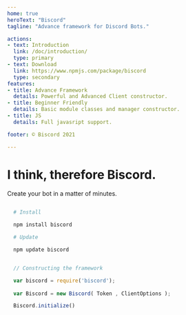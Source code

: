 ```yaml
---
home: true
heroText: "Biscord"
tagline: "Advance framework for Discord Bots."

actions:
- text: Introduction
  link: /doc/introduction/
  type: primary
- text: Download
  link: https://www.npmjs.com/package/biscord
  type: secondary
features:
- title: Advance Framework
  details: Powerful and Advanced Client constructor. 
- title: Beginner Friendly
  details: Basic module classes and manager constructor.
- title: JS 
  details: Full javasript support.

footer: © Biscord 2021

---
```


# I think, therefore Biscord. 

Create your bot in a matter of minutes.

```bash

  # Install

  npm install biscord

  # Update

  npm update biscord

```

```javascript

  // Constructing the framework

  var biscord = require('biscord');
  
  var Biscord = new Biscord( Token , ClientOptions );

  Biscord.initialize()

```
